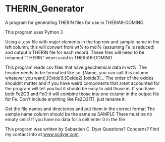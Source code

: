 # THERIN_Generator
A program for generating THERIN files for use in THERIAK-DOMINO

This program uses Python 3

Using a .csv file with major elements in the top row and sample name in the left 
column, this will convert from wt% to mol% (assuming Fe is reduced) and output
a THERIN file for each record. These files will need to be renamed "THERIN" when
used in THERIAK-DOMINO

This program reads csv files that have geochemical data in wt%. The header needs to be formatted like so:
[Name, you can call this column whatever you want],[Oxide1],[Oxide2],[oxide3]...
The order of the oxides shouldnt matter and if you have weird components that 
arent accounted for the program will tell you but it should be easy to add those in. 
If you have both Fe2O3 and FeO it will combine those into one column in the output file for Fe.
 Don't include anything like Fe2O3(T), just rename it.
 
Get the file names and directories and put them in the correct format
The sample name column should be the same as SAMPLE
There must be no empty cells! If you have no data for a cell enter 0 in the file

This program was written by Sabastien C. Dyer
Questions? Concerns? Find my contact info at www.scdyer.com
